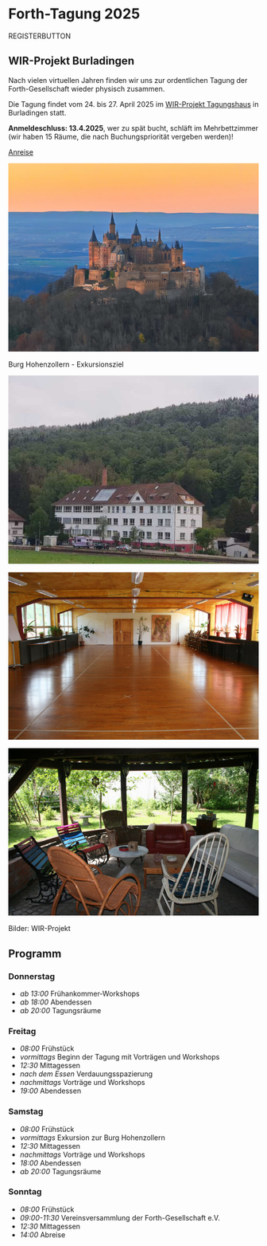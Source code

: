 # Forth-Tagung 2025
REGISTERBUTTON
## WIR-Projekt Burladingen
Nach vielen virtuellen Jahren finden wir uns zur ordentlichen Tagung der Forth-Gesellschaft wieder physisch zusammen.

Die Tagung findet vom 24.  bis 27.  April 2025 im [WIR-Projekt Tagungshaus](https://www.wir-projekt.de) in
Burladingen statt.

__Anmeldeschluss: 13.4.2025__, wer zu spät bucht, schläft im Mehrbettzimmer (wir haben 15 Räume, die nach Buchungspriorität vergeben werden)!

[Anreise](https://www.wir-projekt.de/tagungshaus/so-finden-sie-uns/)

![0](/images/2025/burg-hohenzollern-klein.jpg)

Burg Hohenzollern - Exkursionsziel

![1](/images/2025/wir00.jpg)

![2](/images/2025/wir01.jpg)

![3](/images/2025/wir02.jpg)

Bilder: WIR-Projekt

## Programm

### Donnerstag
- _ab 13:00_ Frühankommer-Workshops
- _ab 18:00_ Abendessen
- _ab 20:00_ Tagungsräume

### Freitag
- _08:00_ Frühstück
- _vormittags_ Beginn der Tagung mit Vorträgen und Workshops
- _12:30_ Mittagessen
- _nach dem Essen_ Verdauungsspazierung
- _nachmittags_ Vorträge und Workshops
- _19:00_ Abendessen

### Samstag
- _08:00_ Frühstück
- _vormittags_ Exkursion zur Burg Hohenzollern
- _12:30_ Mittagessen
- _nachmittags_ Vorträge und Workshops
- _18:00_ Abendessen
- _ab 20:00_ Tagungsräume

### Sonntag
- _08:00_ Frühstück
- _09:00-11:30_ Vereinsversammlung der Forth-Gesellschaft e.V.
- _12:30_ Mittagessen
- _14:00_ Abreise

